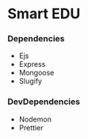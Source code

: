 # Smart EDU

### Dependencies

- Ejs
- Express
- Mongoose
- Slugify

### DevDependencies

- Nodemon
- Prettier

